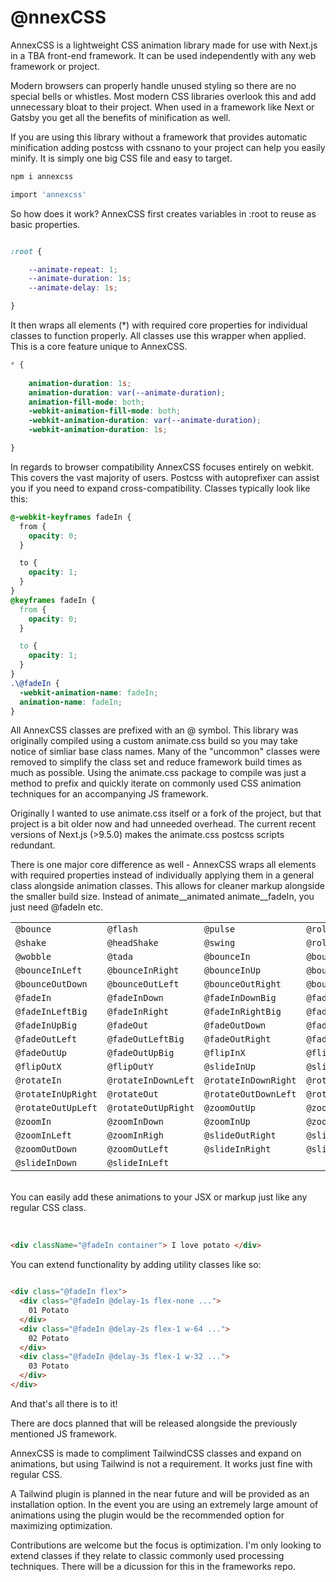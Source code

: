 # @nnexCSS 

AnnexCSS is a lightweight CSS animation library made for use with Next.js in a TBA front-end framework. It can be used independently with any web framework or project.

Modern browsers can properly handle unused styling so there are no special bells or whistles. Most modern CSS libraries overlook this and add unnecessary bloat to their project. When used in a framework like Next or Gatsby you get all the benefits of minification as well.

If you are using this library without a framework that provides automatic minification adding postcss with cssnano to your project can help you easily minify. It is simply one big CSS file and easy to target.

```bash
npm i annexcss
```
```bash
import 'annexcss'
```

So how does it work? AnnexCSS first creates variables in :root to reuse as basic properties. 


```CSS

:root {

    --animate-repeat: 1;
    --animate-duration: 1s;
    --animate-delay: 1s;

}

```

It then wraps all elements (*) with required core properties for individual classes to function properly. All classes use this wrapper when applied. This is a core feature unique to AnnexCSS.

```CSS
* {
  
    animation-duration: 1s;
    animation-duration: var(--animate-duration);
    animation-fill-mode: both;
    -webkit-animation-fill-mode: both;
    -webkit-animation-duration: var(--animate-duration);
    -webkit-animation-duration: 1s;

}
```
 
In regards to browser compatibility AnnexCSS focuses entirely on webkit. This covers the vast majority of users. Postcss with autoprefixer can assist you if you need to expand cross-compatibility. Classes typically look like this:

```CSS
@-webkit-keyframes fadeIn {
  from {
    opacity: 0;
  }

  to {
    opacity: 1;
  }
}
@keyframes fadeIn {
  from {
    opacity: 0;
  }

  to {
    opacity: 1;
  }
}
.\@fadeIn {
  -webkit-animation-name: fadeIn;
  animation-name: fadeIn;
}

```

All AnnexCSS classes are prefixed with an @ symbol. This library was originally compiled using a custom animate.css build so you may take notice of simliar base class names. Many of the "uncommon" classes were removed to simplify the class set and reduce framework build times as much as possible. Using the animate.css package to compile was just a method to prefix and quickly iterate on commonly used CSS animation techniques for an accompanying JS framework. 

Originally I wanted to use animate.css itself or a fork of the project, but that project is a bit older now and had unneeded overhead. The current recent versions of Next.js (>9.5.0) makes the animate.css postcss scripts redundant.

There is one major core difference as well - AnnexCSS wraps all elements with required properties instead of individually applying them in a general class alongside animation classes. This allows for cleaner markup alongside the smaller build size. Instead of animate__animated animate__fadeIn, you just need @fadeIn etc.

|                   |                    |                     |                      |
| ----------------- | ------------------ | ------------------- | -------------------- |
| `@bounce`          | `@flash`            | `@pulse`             | `@rollIn`             |
| `@shake`           | `@headShake`        | `@swing`             | `@rollOut`            |
| `@wobble`          | `@tada`             | `@bounceIn`          | `@bounceInDown`       |
| `@bounceInLeft`    | `@bounceInRight`    | `@bounceInUp`        | `@bounceOut`          |
| `@bounceOutDown`   | `@bounceOutLeft`    | `@bounceOutRight`    | `@bounceOutUp`        |
| `@fadeIn`          | `@fadeInDown`       | `@fadeInDownBig`     | `@fadeInLeft`         |
| `@fadeInLeftBig`   | `@fadeInRight`      | `@fadeInRightBig`    | `@fadeInUp`           |
| `@fadeInUpBig`     | `@fadeOut`          | `@fadeOutDown`       | `@fadeOutDownBig`     |
| `@fadeOutLeft`     | `@fadeOutLeftBig`   | `@fadeOutRight`      | `@fadeOutRightBig`    |
| `@fadeOutUp`       | `@fadeOutUpBig`     | `@flipInX`           | `@flipInY`            |
| `@flipOutX`        | `@flipOutY`         | `@slideInUp`         | `@slideOutUp`         |
| `@rotateIn`        | `@rotateInDownLeft` | `@rotateInDownRight` | `@rotateInUpLeft`     |
| `@rotateInUpRight` | `@rotateOut`        | `@rotateOutDownLeft` | `@rotateOutDownRight` |
| `@rotateOutUpLeft` | `@rotateOutUpRight` | `@zoomOutUp`         | `@zoomOut`            |
| `@zoomIn`          | `@zoomInDown`       | `@zoomInUp`          | `@zoomOutRight`       |
| `@zoomInLeft`      | `@zoomInRigh`       | `@slideOutRight`     | `@slideOutLeft`       |  
| `@zoomOutDown`     | `@zoomOutLeft`      | `@slideInRight`      | `@slideOutDown`       |
| `@slideInDown`     | `@slideInLeft`      |  
  
<br/>  
You can easily add these animations to your JSX or markup just like any regular CSS class.   
<br/>  
<br/>  

```HTML

<div className="@fadeIn container"> I love potato </div>

```
You can extend functionality by adding utility classes like so:

```HTML

<div class="@fadeIn flex">
  <div class="@fadeIn @delay-1s flex-none ...">
    01 Potato
  </div>
  <div class="@fadeIn @delay-2s flex-1 w-64 ...">
    02 Potato
  </div>
  <div class="@fadeIn @delay-3s flex-1 w-32 ...">
    03 Potato
  </div>
</div>

```

And that's all there is to it!

There are docs planned that will be released alongside the previously mentioned JS framework. 

AnnexCSS is made to compliment TailwindCSS classes and expand on animations, but using Tailwind is not a requirement. It works just fine with regular CSS. 

A Tailwind plugin is planned in the near future and will be provided as an installation option. In the event you are using an extremely large amount of animations using the plugin would be the recommended option for maximizing optimization.

Contributions are welcome but the focus is optimization. I'm only looking to extend classes if they relate to classic commonly used processing techniques. There will be a dicussion for this in the frameworks repo.
